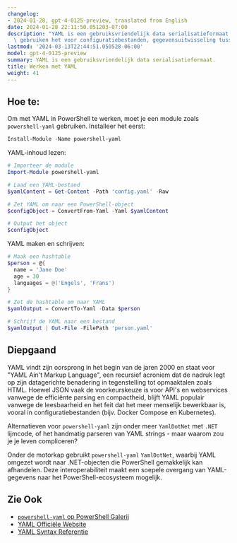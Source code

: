 ```yaml
---
changelog:
- 2024-01-28, gpt-4-0125-preview, translated from English
date: 2024-01-28 22:11:50.051203-07:00
description: "YAML is een gebruiksvriendelijk data serialisatieformaat. Programmeurs\
  \ gebruiken het voor configuratiebestanden, gegevensuitwisseling tussen talen en\u2026"
lastmod: '2024-03-13T22:44:51.050528-06:00'
model: gpt-4-0125-preview
summary: YAML is een gebruiksvriendelijk data serialisatieformaat.
title: Werken met YAML
weight: 41
---
```


## Hoe te:
Om met YAML in PowerShell te werken, moet je een module zoals `powershell-yaml` gebruiken. Installeer het eerst:

```PowerShell
Install-Module -Name powershell-yaml
```

YAML-inhoud lezen:

```PowerShell
# Importeer de module
Import-Module powershell-yaml

# Laad een YAML-bestand
$yamlContent = Get-Content -Path 'config.yaml' -Raw

# Zet YAML om naar een PowerShell-object
$configObject = ConvertFrom-Yaml -Yaml $yamlContent

# Output het object
$configObject
```

YAML maken en schrijven:

```PowerShell
# Maak een hashtable
$person = @{
  name = 'Jane Doe'
  age = 30
  languages = @('Engels', 'Frans')
}

# Zet de hashtable om naar YAML
$yamlOutput = ConvertTo-Yaml -Data $person

# Schrijf de YAML naar een bestand
$yamlOutput | Out-File -FilePath 'person.yaml'
```

## Diepgaand
YAML vindt zijn oorsprong in het begin van de jaren 2000 en staat voor "YAML Ain't Markup Language", een recursief acroniem dat de nadruk legt op zijn datagerichte benadering in tegenstelling tot opmaaktalen zoals HTML. Hoewel JSON vaak de voorkeurskeuze is voor API's en webservices vanwege de efficiënte parsing en compactheid, blijft YAML populair vanwege de leesbaarheid en het feit dat het meer menselijk bewerkbaar is, vooral in configuratiebestanden (bijv. Docker Compose en Kubernetes).

Alternatieven voor `powershell-yaml` zijn onder meer `YamlDotNet` met `.NET` lijmcode, of het handmatig parseren van YAML strings - maar waarom zou je je leven compliceren?

Onder de motorkap gebruikt `powershell-yaml` `YamlDotNet`, waarbij YAML omgezet wordt naar .NET-objecten die PowerShell gemakkelijk kan afhandelen. Deze interoperabiliteit maakt een soepele overgang van YAML-gegevens naar het PowerShell-ecosysteem mogelijk.

## Zie Ook
- [`powershell-yaml` op PowerShell Galerij](https://www.powershellgallery.com/packages/powershell-yaml)
- [YAML Officiële Website](https://yaml.org/)
- [YAML Syntax Referentie](https://learnxinyminutes.com/docs/yaml/)
